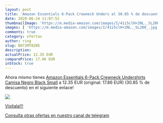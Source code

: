 ```yaml
---
layout: post
title: 'Amazon Essentials 6-Pack Crewneck Unders al 30.85 % de descuento'
date: 2020-06-24 11:07:52
thumbnailImage: 'https://m.media-amazon.com/images/I/41i5clH+2NL._SL200_.jpg'
images: [ 'https://m.media-amazon.com/images/I/41i5clH+2NL._SL200_.jpg' ]
comments: true
category: ofertas
author: ring
slug: B072MT82N5
description:
actualPrice: 12.35 EUR
comparePrice: 17.86 EUR
inStock: true
---
```


Ahora mismo tienes [Amazon Essentials 6-Pack Crewneck Undershirts Camisa  Negro  Black   Small](https://www.amazon.com/dp/B072MT82N5/?tag=redken08-20) a 12.35 EUR (original: 17.86 EUR) (30.85 %  de descuento) en el siguiente enlace!

[![](https://m.media-amazon.com/images/I/41i5clH+2NL._SL200_.jpg)](https://www.amazon.com/dp/B072MT82N5/?tag=redken08-20)

[Visítala!!!](https://www.amazon.com/dp/B072MT82N5/?tag=redken08-20)

[Consulta otras ofertas en nuestro canal de telegram](https://t.me/s/ofertas25)
